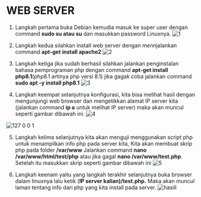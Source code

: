 # WEB SERVER 

1. Langkah pertama buka Debian kemudia masuk ke super user dengan command **sudo su atau su** dan masukkan password Linuxnya.
![1](https://user-images.githubusercontent.com/112592881/202994916-bbb22d6d-f9f0-4d49-af3d-498ef4058d9c.PNG)



2. Langkah kedua silahkan install web server dengan mennjalankan command **apt-get install apache2**
![2](https://user-images.githubusercontent.com/112592881/202994961-0e853add-632a-4c64-8a72-b20f266b55e0.PNG)



3. Langkah ketiga jika sudah berhasil silahkan jalankan penginstalan bahasa pemprograman php dengan command **apt-get install php8.1**(php8.1 artinya php versi 8.1) jika gagak coba jalankan command **sudo apt -y install php8.1**
![3](https://user-images.githubusercontent.com/112592881/202995007-d0324017-bbf1-4ab6-8036-1c5619a8b16e.PNG)



4. Langkah keempat selanjutnya konfigurasi, kita bisa melihat hasil dengan mengunjungi web browser dan mengetikkan alamat IP server kita (jalankan command **ip a** untuk melihat IP server) maka akan muncul seperti gambar dibawah ini.
![4](https://user-images.githubusercontent.com/112592881/202995062-72067871-e50d-47f3-ac8e-5acdbc307d3e.PNG)

![127 0 0 1](https://user-images.githubusercontent.com/112459285/198182282-10c652f6-d1fb-4db4-942d-412e5fa2f52c.png)



5. Langkah kelima selanjutnya kita akan menguji menggunakan script php untuk menampilkan info php pada server kita, Kita akan membuat skrip php pada folder **/var/www**  Jalankan command **nano /var/www/html/test/php** atau jika gagal **nano /var/www/test.php**. Setelah itu masukkan skrip seperti gambar dibawah ini 
![5](https://user-images.githubusercontent.com/112592881/202995105-8315b393-a760-4bb1-be0d-4f535a18ab81.PNG)


6. Langkah keenam yaitu yang langkah terakhir selanjutnya buka browser dalam linuxnya lalu ketik (**IP server kalian)/test.php.** Maka akan muncul laman tentang info dari php yang kita install pada server. 
![hasill](https://user-images.githubusercontent.com/112459285/198182948-cf185910-0a2d-48c6-8268-555c0578129e.png)

